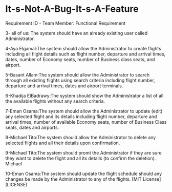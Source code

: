 # It-s-Not-A-Bug-It-s-A-Feature

Requirement ID - Team Member: Functional Requirement

3- all of us: The system should have an already existing user called Administrator.

4-Aya Elgamal:The system should allow the Administrator to create flights including all flight details such as flight number, departure and arrival times, dates, number of Economy seats, number of Business class seats, and airport.

5-Basant Allam:The system should allow the Administrator  to search through all existing flights using search criteria including flight number, departure and arrival times, dates and airport terminals.

6-Khadija ElBadrawy:The system should show the Administrator a list of all the available flights without any search criteria.

7-Eman Osama:The system should allow the Administrator to update (edit) any selected flight and its details including flight number, departure and arrival times, number of available Economy seats, number of Business Class seats, dates and airports.

8-Michael Tito:The system should allow the Administrator to delete any selected flights and all their details upon confirmation.

9-Michael Tito:The system should promt the Administrator if they are sure they want to delete the flight and all its details (to confirm the deletion).	Michael

10-Eman Osama:The system should update the flight schedule should any changes be made by the Administrator to any of the flights.
[MIT License] (LICENSE)
